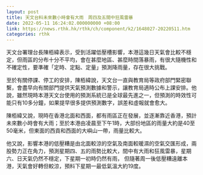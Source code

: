 ```yaml
---
layout: post
title: 天文台料未來數小時會有大雨　周四及五間中狂風雷暴
date: 2022-05-11 16:24:02.000000000 +08:00
link: https://news.rthk.hk/rthk/ch/component/k2/1648027-20220511.htm
categories: rthk
---
```


天文台署理台長陳栢緯表示，受到活躍低壓槽影響，本港這幾日天氣會比較不穩定，但雨區的分布十分不平均，會在甚麼地區、甚麼時間落暴雨，有很大隨機性和不確定性，要準確「定時、定點、定量」預測降雨量，存在很大挑戰。

至於有關停課、停工的安排，陳栢緯說，天文台一直與教育局等政府部門緊密聯繫，會盡早向有關部門提供天氣預測數據和警示，讓教育局適時公布上課安排。他說，雖然現時本港天文台使用的預測系統已是全球最先進之一，但預測的時效性可能只有10多分鐘，如果提早很多提供預測數字，誤差和虛報就會愈大。

陳栢緯又說，現時在香港北面和西面，都有雨區正在發展，並逐漸靠近香港，預計未來數小時會有大雨；至於本港由凌晨至下午1時，大部份地區的雨量大約是40至50毫米，但東面的西貢和西面的大嶼山一帶，雨量比較大。

他又說，影響本港的低壓糟是由北面較涼的空氣及南面較暖濕的空氣交匯形成，兩股勢力正在角力，預測星期四、五的雨勢比較大，間中有大雨和狂風雷暴，星期六、日天氣仍然不穩定，下星期一初時仍然有雨， 但隨著周一後低壓糟遠離本港，天氣會好轉但較涼，預料下星期一最低氣溫大約19度。
